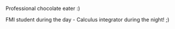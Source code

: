 Professional chocolate eater :)

FMI student during the day - Calculus integrator during the night! ;)

